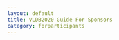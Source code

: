 ```yaml
---
layout: default
title: VLDB2020 Guide For Sponsors
category: forparticipants
---
```


<div class="VLDB2020Instructions" x-for="sponsorguide"></div>
